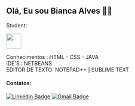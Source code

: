 ## Olá, Eu sou Bianca Alves :woman_technologist:

Student: <br />

<img src="https://cdn.jsdelivr.net/gh/devicons/devicon/icons/java/java-original.svg" width="40" height="40" /> 

Conhecimentos : HTML - CSS - JAVA  <br />
IDE'S : NETBEANS <br />
EDITOR DE TEXTO: NOTEPAD++ | SUBLIME TEXT <br />


#### Contatos:
 [![Linkedin Badge](https://img.shields.io/badge/-LinkedIn-blue?style=flat-square&logo=Linkedin&logoColor=white&link=https://www.linkedin.com/in/bianca-alvessilva/)](https://www.linkedin.com/in/bianca-alvessilva/)
 [![Gmail Badge](https://img.shields.io/badge/-Gmail-c14438?style=flat-square&logo=Gmail&logoColor=white&link=mailto:alvessilva.bianca@hotmail.com)](mailto:alvessilva.bianca@hotmail.com)

